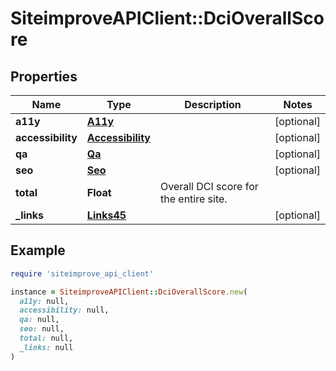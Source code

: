 # SiteimproveAPIClient::DciOverallScore

## Properties

| Name | Type | Description | Notes |
| ---- | ---- | ----------- | ----- |
| **a11y** | [**A11y**](A11y.md) |  | [optional] |
| **accessibility** | [**Accessibility**](Accessibility.md) |  | [optional] |
| **qa** | [**Qa**](Qa.md) |  | [optional] |
| **seo** | [**Seo**](Seo.md) |  | [optional] |
| **total** | **Float** | Overall DCI score for the entire site. |  |
| **_links** | [**Links45**](Links45.md) |  | [optional] |

## Example

```ruby
require 'siteimprove_api_client'

instance = SiteimproveAPIClient::DciOverallScore.new(
  a11y: null,
  accessibility: null,
  qa: null,
  seo: null,
  total: null,
  _links: null
)
```

